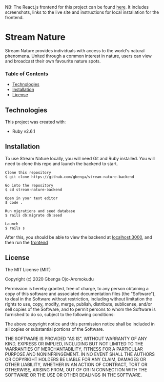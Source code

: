 NB: The React.js frontend for this project can be found [here](https://github.com/gbenga/stream-nature-frontend). It includes screenshots, links to the live site and instructions for local installation for the frontend.

# Stream Nature

Stream Nature provides individuals with access to the world's natural phenomena. United through a common interest in nature, users can view and broadcast their own favourite nature spots.

### Table of Contents

- [Technologies](#technologies)
- [Installation](#installation)
- [License](#license)

## Technologies

This project was created with:

- Ruby v2.6.1

## **Installation**

To use Stream Nature locally, you will need Git and Ruby installed. You will need to clone this repo and launch the backend to start.

```
Clone this repository
$ git clone https://github.com/gbenga/stream-nature-backend

Go into the repository
$ cd stream-nature-backend

Open in your text editor
$ code .

Run migrations and seed database
$ rails db:migrate db:seed

Launch
$ rails s
```

After this, you should be able to view the backend at [localhost:3000](http://localhost:3000/api/v1), and then run the [frontend](https://github.com/gbenga/stream-nature-frontend)

## **License**

The MIT License (MIT)

Copyright (c) 2020 Gbenga Ojo-Aromokudu

Permission is hereby granted, free of charge, to any person obtaining a copy of this software and associated documentation files (the "Software"), to deal in the Software without restriction, including without limitation the rights to use, copy, modify, merge, publish, distribute, sublicense, and/or sell copies of the Software, and to permit persons to whom the Software is furnished to do so, subject to the following conditions:

The above copyright notice and this permission notice shall be included in all copies or substantial portions of the Software.

THE SOFTWARE IS PROVIDED "AS IS", WITHOUT WARRANTY OF ANY KIND, EXPRESS OR IMPLIED, INCLUDING BUT NOT LIMITED TO THE WARRANTIES OF MERCHANTABILITY, FITNESS FOR A PARTICULAR PURPOSE AND NONINFRINGEMENT. IN NO EVENT SHALL THE AUTHORS OR COPYRIGHT HOLDERS BE LIABLE FOR ANY CLAIM, DAMAGES OR OTHER LIABILITY, WHETHER IN AN ACTION OF CONTRACT, TORT OR OTHERWISE, ARISING FROM, OUT OF OR IN CONNECTION WITH THE SOFTWARE OR THE USE OR OTHER DEALINGS IN THE SOFTWARE.
